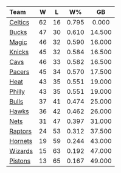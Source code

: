 | Team                            |  W  |  L  |  W%   |   GB   |
|:--------------------------------|:---:|:---:|:-----:|:------:|
| [Celtics](/r/bostonceltics)     | 62  | 16  | 0.795 | 0.000  |
| [Bucks](/r/MkeBucks)            | 47  | 30  | 0.610 | 14.500 |
| [Magic](/r/OrlandoMagic)        | 46  | 32  | 0.590 | 16.000 |
| [Knicks](/r/NYKnicks)           | 45  | 32  | 0.584 | 16.500 |
| [Cavs](/r/clevelandcavs)        | 46  | 33  | 0.582 | 16.500 |
| [Pacers](/r/pacers)             | 45  | 34  | 0.570 | 17.500 |
| [Heat](/r/heat)                 | 43  | 35  | 0.551 | 19.000 |
| [Philly](/r/sixers)             | 43  | 35  | 0.551 | 19.000 |
| [Bulls](/r/chicagobulls)        | 37  | 41  | 0.474 | 25.000 |
| [Hawks](/r/AtlantaHawks)        | 36  | 42  | 0.462 | 26.000 |
| [Nets](/r/GoNets)               | 31  | 47  | 0.397 | 31.000 |
| [Raptors](/r/torontoraptors)    | 24  | 53  | 0.312 | 37.500 |
| [Hornets](/r/CharlotteHornets)  | 19  | 59  | 0.244 | 43.000 |
| [Wizards](/r/washingtonwizards) | 15  | 63  | 0.192 | 47.000 |
| [Pistons](/r/DetroitPistons)    | 13  | 65  | 0.167 | 49.000 |